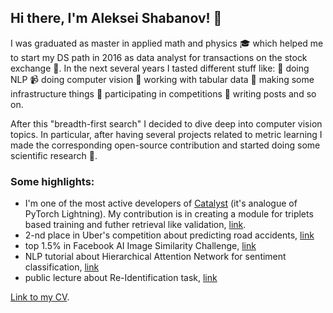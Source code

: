 ## Hi there, I'm Aleksei Shabanov! 👋

I was graduated as master in applied math and physics 🎓 which helped me to start my DS path in 2016 as data analyst for transactions on the stock exchange 💸. 
In the next several years I tasted different stuff like:
📖 doing NLP
📹 doing computer vision
💾 working with tabular data
🔧 making some infrastructure things
🚴 participating in competitions
📝 writing posts
and so on. 

After this "breadth-first search" I decided to dive deep into computer vision topics. In particular, after having several projects related to metric learning I made the corresponding open-source contribution and started doing some scientific research 📐. 


### Some highlights:

* I'm one of the most active developers of [Catalyst](https://github.com/catalyst-team/catalyst) (it's analogue of PyTorch Lightning). My contribution is in creating a module for triplets based training and futher retrieval like validation, [link](https://medium.com/pytorch/metric-learning-with-catalyst-8c8337dfab1a).
* 2-nd place in Uber's competition about predicting road accidents, [link](https://github.com/AlekseySh/uber_competition)
* top 1.5% in Facebook AI Image Similarity Challenge, [link](https://www.drivendata.org/competitions/79/competition-image-similarity-1-dev/leaderboard/) 
* NLP tutorial about Hierarchical Attention Network for sentiment classification, [link](https://github.com/AlekseySh/ml-recipe-hier-attention)
* public lecture about Re-Identification task, [link](https://www.youtube.com/watch?v=O8qtBYeOSKE)


[Link to my CV](https://github.com/AlekseySh/resume/blob/main/Aleksei_Shabanov.pdf).

